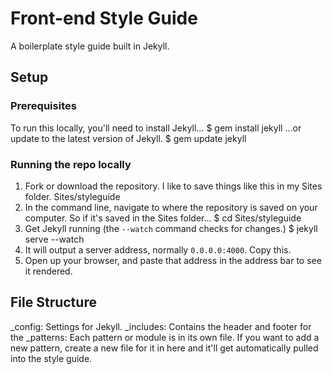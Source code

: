 # Front-end Style Guide

A boilerplate style guide built in Jekyll.

## Setup

### Prerequisites

To run this locally, you'll need to install Jekyll…
    $ gem install jekyll
…or update to the latest version of Jekyll.
    $ gem update jekyll

### Running the repo locally

1. Fork or download the repository. I like to save things like this in my Sites folder.
    Sites/styleguide
2. In the command line, navigate to where the repository is saved on your computer. So if it's saved in the Sites folder…
    $ cd Sites/styleguide
3. Get Jekyll running (the `--watch` command checks for changes.)
    $ jekyll serve --watch
4. It will output a server address, normally `0.0.0.0:4000`. Copy this.
5. Open up your browser, and paste that address in the address bar to see it rendered.

## File Structure

_config: Settings for Jekyll.
_includes: Contains the header and footer for the
_patterns: Each pattern or module is in its own file. If you want to add a new pattern, create a new file for it in here and it'll get automatically pulled into the style guide.
